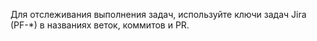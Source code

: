 Для отслеживания выполнения задач, используйте ключи задач Jira (PF-*) в названиях веток, коммитов и PR. 
